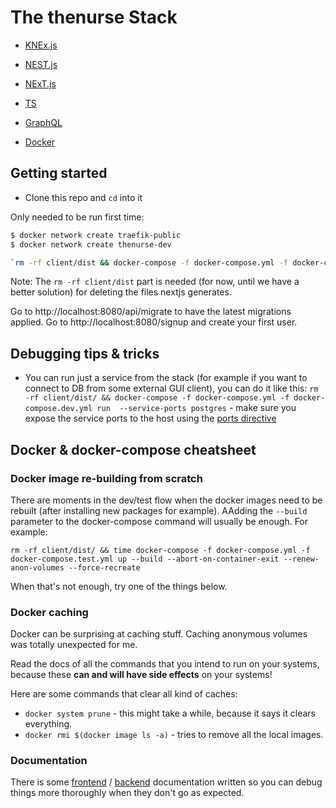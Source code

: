 
# The thenurse Stack
* [KNEx.js](http://knexjs.org/)
* [NEST.js](https://nestjs.com/)
* [NExT.js](https://nextjs.org/)
* [TS](https://www.typescriptlang.org/)

* [GraphQL](https://graphql.org/)
* [Docker](https://www.docker.com/)



## Getting started
* Clone this repo and `cd` into it

Only needed to be run first time: 

```bash
$ docker network create traefik-public
$ docker network create thenurse-dev
```

```bash
`rm -rf client/dist && docker-compose -f docker-compose.yml -f docker-compose.dev.yml up --build -V --force-recreate`
```

Note: The `rm -rf client/dist` part is needed (for now, until we have a better solution) for deleting the files  nextjs generates.

Go to http://localhost:8080/api/migrate to have the latest migrations applied.
Go to http://localhost:8080/signup and create your first user.


## Debugging tips & tricks

* You can run just a service from the stack (for example if you want to connect to DB from some external GUI client), you can do it like this: `rm -rf client/dist/ && docker-compose -f docker-compose.yml -f docker-compose.dev.yml run  --service-ports postgres` - make sure you expose the service ports to the host using the [ports directive](https://docs.docker.com/compose/compose-file/#ports)

## Docker & docker-compose cheatsheet

### Docker image re-building from scratch
There are moments in the dev/test flow when the docker images need to be rebuilt (after installing new packages for example). AAdding the `--build` parameter to the docker-compose command will usually be enough. For example:

`rm -rf client/dist/ && time docker-compose -f docker-compose.yml -f docker-compose.test.yml up --build --abort-on-container-exit --renew-anon-volumes --force-recreate`

When that's not enough, try one of the things below.

### Docker caching
Docker can be surprising at caching stuff. Caching anonymous volumes was totally unexpected for me. 

Read the docs of all the commands that you intend to run on your systems, because these **can and will have side effects** on your systems!

Here are some commands that clear all kind of caches:

* `docker system prune` - this might take a while, because it says it clears everything.
* `docker rmi $(docker image ls -a)` - tries to remove all the local images.

### Documentation

There is some [frontend](https://github.com/DistributedCollective/TheNurse/thenurse/tree/master/client) / [backend](https://github.com/DistributedCollective/TheNurse/thenurse/tree/master/server) documentation written so you can debug things more thoroughly when they don't go as expected.